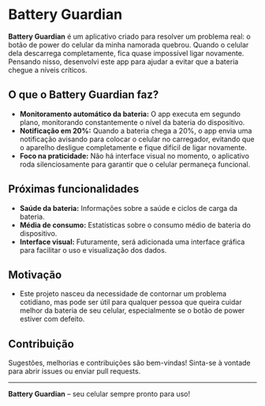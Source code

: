 # Battery Guardian

**Battery Guardian** é um aplicativo criado para resolver um problema real: o botão de power do celular da minha namorada quebrou. Quando o celular dela descarrega completamente, fica quase impossível ligar novamente. Pensando nisso, desenvolvi este app para ajudar a evitar que a bateria chegue a níveis críticos.

## O que o Battery Guardian faz?

- **Monitoramento automático da bateria:** O app executa em segundo plano, monitorando constantemente o nível da bateria do dispositivo.
- **Notificação em 20%:** Quando a bateria chega a 20%, o app envia uma notificação avisando para colocar o celular no carregador, evitando que o aparelho desligue completamente e fique difícil de ligar novamente.
- **Foco na praticidade:** Não há interface visual no momento, o aplicativo roda silenciosamente para garantir que o celular permaneça funcional.

## Próximas funcionalidades

- **Saúde da bateria:** Informações sobre a saúde e ciclos de carga da bateria.
- **Média de consumo:** Estatísticas sobre o consumo médio de bateria do dispositivo.
- **Interface visual:** Futuramente, será adicionada uma interface gráfica para facilitar o uso e visualização dos dados.

## Motivação

- Este projeto nasceu da necessidade de contornar um problema cotidiano, mas pode ser útil para qualquer pessoa que queira cuidar melhor da bateria de seu celular, especialmente se o botão de power estiver com defeito.

## Contribuição

Sugestões, melhorias e contribuições são bem-vindas! Sinta-se à vontade para abrir issues ou enviar pull requests.

---
**Battery Guardian** – seu celular sempre pronto para uso!
